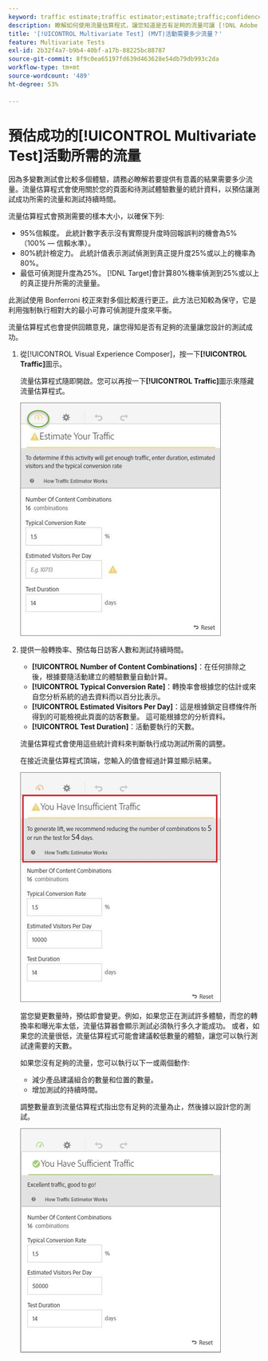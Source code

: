 ```yaml
---
keyword: traffic estimate;traffic estimator;estimate;traffic;confidence;statistical power;lift;bonferroni;conversion rate;visitors per day;duration
description: 瞭解如何使用流量估算程式，讓您知道是否有足夠的流量可讓 [!DNL Adobe Target] [!UICONTROL Multivariate Test]活動成功。
title: '[!UICONTROL Multivariate Test] (MVT)活動需要多少流量？'
feature: Multivariate Tests
exl-id: 2b32f4a7-b9b4-40bf-a17b-88225bc88787
source-git-commit: 8f9c0ea65197fd639d463628e54db79db993c2da
workflow-type: tm+mt
source-wordcount: '489'
ht-degree: 53%

---
```


# 預估成功的[!UICONTROL Multivariate Test]活動所需的流量

因為多變數測試會比較多個體驗，請務必瞭解若要提供有意義的結果需要多少流量。流量估算程式會使用關於您的頁面和待測試體驗數量的統計資料，以預估讓測試成功所需的流量和測試持續時間。

流量估算程式會預測需要的樣本大小，以確保下列:

* 95%信賴度。 此統計數字表示沒有實際提升度時回報誤判的機會為5% （100% — 信賴水準）。
* 80%統計檢定力。 此統計值表示測試偵測到真正提升度25%或以上的機率為80%。
* 最低可偵測提升度為25%。 [!DNL Target]會計算80%機率偵測到25%或以上的真正提升所需的流量量。

此測試使用 Bonferroni 校正來對多個比較進行更正。此方法已知較為保守，它是利用強制執行相對大的最小可靠可偵測提升度來平衡。

流量估算程式也會提供回饋意見，讓您得知是否有足夠的流量讓您設計的測試成功。

1. 從[!UICONTROL Visual Experience Composer]，按一下&#x200B;**[!UICONTROL Traffic]**&#x200B;圖示。

   流量估算程式隨即開啟。您可以再按一下&#x200B;**[!UICONTROL Traffic]**&#x200B;圖示來隱藏流量估算程式。

   ![estimatorempty影像](assets/estimatorempty.png)

1. 提供一般轉換率、預估每日訪客人數和測試持續時間。

   * **[!UICONTROL Number of Content Combinations]**：在任何排除之後，根據要隨活動建立的體驗數量自動計算。
   * **[!UICONTROL Typical Conversion Rate]**：轉換率會根據您的估計或來自您分析系統的過去資料而以百分比表示。
   * **[!UICONTROL Estimated Visitors Per Day]**：這是根據鎖定目標條件所得到的可能檢視此頁面的訪客數量。 這可能根據您的分析資料。
   * **[!UICONTROL Test Duration]**：活動要執行的天數。

   流量估算程式會使用這些統計資料來判斷執行成功測試所需的調整。

   在接近流量估算程式頂端，您輸入的值會經過計算並顯示結果。

   ![估算影像不足](assets/estimatorinsufficient.png)

   當您變更數量時，預估即會變更。例如，如果您正在測試許多體驗，而您的轉換率和曝光率太低，流量估算器會顯示測試必須執行多久才能成功。 或者，如果您的流量很低，流量估算程式可能會建議較低數量的體驗，讓您可以執行測試達需要的天數。

   如果您沒有足夠的流量，您可以執行以下一或兩個動作:

   * 減少產品建議組合的數量和位置的數量。
   * 增加測試的持續時間。

   調整數量直到流量估算程式指出您有足夠的流量為止，然後據以設計您的測試。

   ![estimatorok影像](assets/estimatorok.png)
